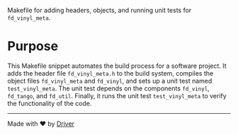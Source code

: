 <!--------------------------------------------------------------------------------->
<!-- IMPORTANT: This file is auto-generated by Driver (https://driver.ai). -------->
<!-- Manual edits may be overwritten on future commits. --------------------------->
<!--------------------------------------------------------------------------------->

Makefile for adding headers, objects, and running unit tests for `fd_vinyl_meta`.

# Purpose
This Makefile snippet automates the build process for a software project. It adds the header file `fd_vinyl_meta.h` to the build system, compiles the object files `fd_vinyl_meta` and `fd_vinyl`, and sets up a unit test named `test_vinyl_meta`. The unit test depends on the components `fd_vinyl`, `fd_tango`, and `fd_util`. Finally, it runs the unit test `test_vinyl_meta` to verify the functionality of the code.

---
Made with ❤️ by [Driver](https://www.driver.ai/)